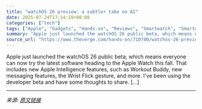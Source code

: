 ```yaml
---
title: "watchOS 26 preview: a subtler take on AI"
date: 2025-07-24T17:14:19+08:00
categories: ["tech"]
tags: ["Apple", "Gadgets", "Hands-on", "Reviews", "Smartwatch", "Smartwatch Reviews", "Tech", "Wearable"]
summary: "Apple just launched the watchOS 26 public beta, which means everyone can now try the latest software heading to the Apple Watch this fall. That includes new Apple Intelligence features, such as Workou"
source_url: "https://www.theverge.com/hands-on/710780/watchos-26-preview-apple-intelligence-workout-buddy-smart-stack-wrist-flick"
---
```


Apple just launched the watchOS 26 public beta, which means everyone can now try the latest software heading to the Apple Watch this fall. That includes new Apple Intelligence features, such as Workout Buddy, new messaging features, the Wrist Flick gesture, and more. I've been using the developer beta and have some thoughts to share. [&#8230;]

---

*来源: [原文链接](https://www.theverge.com/hands-on/710780/watchos-26-preview-apple-intelligence-workout-buddy-smart-stack-wrist-flick)*
